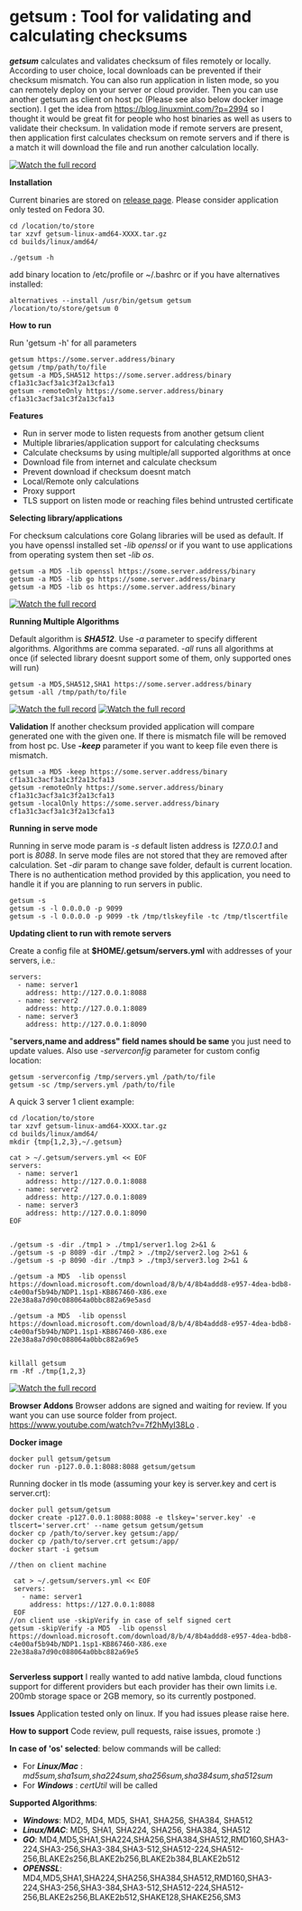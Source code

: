 # getsum : Tool for validating and calculating checksums

***getsum*** calculates and validates checksum of files remotely or locally. According to user choice, local downloads can be prevented if their checksum mismatch. You can also run application in listen mode, so you can remotely deploy on your server or cloud provider. Then you can use another getsum as client on host pc (Please see also below docker image section). I get the idea from https://blog.linuxmint.com/?p=2994 so I thought it would be great fit for people who host binaries as well as users to validate their checksum. In validation mode if remote servers are present, then application first calculates checksum on remote servers and if there is a match it will download the file and run another calculation locally.

 [![Watch the full record](docs/main.gif)](https://asciinema.org/a/ovpGNqNS56qlrKevUllOks1qT)
 
**Installation**

 Current binaries are stored on [release page](https://github.com/getsumio/getsum/releases). Please consider application only tested on Fedora 30. 
 
 ```
 cd /location/to/store
 tar xzvf getsum-linux-amd64-XXXX.tar.gz
 cd builds/linux/amd64/
 
 ./getsum -h
 ```
 

 add binary location to /etc/profile or ~/.bashrc or if you have alternatives installed:
 ```
 alternatives --install /usr/bin/getsum getsum /location/to/store/getsum 0
 ```

**How to run**

Run 'getsum -h' for all parameters
```
getsum https://some.server.address/binary
getsum /tmp/path/to/file
getsum -a MD5,SHA512 https://some.server.address/binary cf1a31c3acf3a1c3f2a13cfa13
getsum -remoteOnly https://some.server.address/binary cf1a31c3acf3a1c3f2a13cfa13
``` 
**Features**

* Run in server mode to listen requests from another getsum client
* Multiple libraries/application support for calculating checksums
* Calculate checksums by using multiple/all supported algorithms at once
* Download file from internet and calculate checksum
* Prevent download if checksum doesnt match
* Local/Remote only calculations
* Proxy support
* TLS support on listen mode or reaching files behind untrusted certificate

**Selecting library/applications**

For checksum calculations core Golang libraries will be used as default. If you have openssl installed set *-lib openssl* or if you want to use applications from operating system then set *-lib os*.

```
getsum -a MD5 -lib openssl https://some.server.address/binary
getsum -a MD5 -lib go https://some.server.address/binary
getsum -a MD5 -lib os https://some.server.address/binary
``` 

[![Watch the full record](docs/libs.gif)](https://asciinema.org/a/sy0OSLL8IWUOED2DFk1yFLiOB)


 
**Running Multiple Algorithms** 

Default algorithm is ***SHA512***. Use *-a* parameter to specify different algorithms. Algorithms are comma separated. *-all* runs all algorithms at once (if selected library doesnt support some of them, only supported ones will run)

```
getsum -a MD5,SHA512,SHA1 https://some.server.address/binary
getsum -all /tmp/path/to/file
``` 

[![Watch the full record](docs/multiple.gif)](https://asciinema.org/a/nejfc4N0vLJhkxpqikEfHIBCe)
[![Watch the full record](docs/all.gif)](https://asciinema.org/a/KA4sT6xTNN9iTzKHJhdgnybrB)

**Validation**
 If another checksum provided application will compare generated one with the given one. If there is mismatch file will be removed from host pc. Use ***-keep*** parameter if you want to keep file even there is mismatch. 
 ```
getsum -a MD5 -keep https://some.server.address/binary cf1a31c3acf3a1c3f2a13cfa13
getsum -remoteOnly https://some.server.address/binary cf1a31c3acf3a1c3f2a13cfa13
getsum -localOnly https://some.server.address/binary cf1a31c3acf3a1c3f2a13cfa13
``` 

**Running in serve mode**

Running in serve mode param is *-s* default listen address is *127.0.0.1* and port is *8088*. In serve mode files are not stored that they are removed after calculation. Set *-dir* param to change save folder, default is current location. There is no authentication method provided by this application, you need to handle it if you are planning to run servers in public.
```
getsum -s 
getsum -s -l 0.0.0.0 -p 9099
getsum -s -l 0.0.0.0 -p 9099 -tk /tmp/tlskeyfile -tc /tmp/tlscertfile
``` 
**Updating client to run with remote servers**

Create a config file at **$HOME/.getsum/servers.yml** with addresses of your servers, i.e.:
```
servers:
  - name: server1
    address: http://127.0.0.1:8088
  - name: server2
    address: http://127.0.0.1:8089
  - name: server3
    address: http://127.0.0.1:8090
```
"**servers,name and address" field names should be same** you just need to update values. 
Also use *-serverconfig* parameter for custom config location:
```
getsum -serverconfig /tmp/servers.yml /path/to/file
getsum -sc /tmp/servers.yml /path/to/file
``` 
A quick 3 server 1 client example:
 ```
 cd /location/to/store
 tar xzvf getsum-linux-amd64-XXXX.tar.gz
 cd builds/linux/amd64/
 mkdir {tmp{1,2,3},~/.getsum}
 
 cat > ~/.getsum/servers.yml << EOF
 servers:
   - name: server1
     address: http://127.0.0.1:8088
   - name: server2
     address: http://127.0.0.1:8089
   - name: server3
     address: http://127.0.0.1:8090
 EOF

 
./getsum -s -dir ./tmp1 > ./tmp1/server1.log 2>&1 &
./getsum -s -p 8089 -dir ./tmp2 > ./tmp2/server2.log 2>&1 &
./getsum -s -p 8090 -dir ./tmp3 > ./tmp3/server3.log 2>&1 &

./getsum -a MD5  -lib openssl https://download.microsoft.com/download/8/b/4/8b4addd8-e957-4dea-bdb8-c4e00af5b94b/NDP1.1sp1-KB867460-X86.exe 22e38a8a7d90c088064a0bbc882a69e5asd

./getsum -a MD5  -lib openssl https://download.microsoft.com/download/8/b/4/8b4addd8-e957-4dea-bdb8-c4e00af5b94b/NDP1.1sp1-KB867460-X86.exe 22e38a8a7d90c088064a0bbc882a69e5

 
 killall getsum
 rm -Rf ./tmp{1,2,3}
 
 ``` 

[![Watch the full record](docs/server.gif)](https://asciinema.org/a/KA4sT6xTNN9iTzKHJhdgnybrB)

**Browser Addons**
Browser addons are signed and waiting for review. If you want you can use source folder from project.
https://www.youtube.com/watch?v=7f2hMyI38Lo .

**Docker image**
```
docker pull getsum/getsum
docker run -p127.0.0.1:8088:8088 getsum/getsum
```

Running docker in tls mode (assuming your key is server.key and cert is server.crt):
```
docker pull getsum/getsum
docker create -p127.0.0.1:8088:8088 -e tlskey='server.key' -e tlscert='server.crt' --name getsum getsum/getsum
docker cp /path/to/server.key getsum:/app/
docker cp /path/to/server.crt getsum:/app/
docker start -i getsum

//then on client machine

 cat > ~/.getsum/servers.yml << EOF
 servers:
   - name: server1
     address: https://127.0.0.1:8088
 EOF
//on client use -skipVerify in case of self signed cert
getsum -skipVerify -a MD5  -lib openssl https://download.microsoft.com/download/8/b/4/8b4addd8-e957-4dea-bdb8-c4e00af5b94b/NDP1.1sp1-KB867460-X86.exe 22e38a8a7d90c088064a0bbc882a69e5


```

**Serverless support**
 I really wanted to add native lambda, cloud functions support for different providers but each provider has their own limits i.e. 200mb storage space or 2GB memory, so its currently postponed.
 
 **Issues**
 Application tested only on linux. If you had issues please raise here. 
 
 **How to support**
  Code review, pull requests, raise issues, promote :) 

**In case of 'os' selected**:
below commands will be called:
* For ***Linux/Mac*** :  *md5sum,sha1sum,sha224sum,sha256sum,sha384sum,sha512sum*
* For ***Windows*** : *certUtil* will be called 

**Supported Algorithms**:
* ***Windows***: MD2, MD4, MD5, SHA1, SHA256, SHA384, SHA512
* ***Linux/MAC***: MD5, SHA1, SHA224, SHA256, SHA384, SHA512
* ***GO***: MD4,MD5,SHA1,SHA224,SHA256,SHA384,SHA512,RMD160,SHA3-224,SHA3-256,SHA3-384,SHA3-512,SHA512-224,SHA512-256,BLAKE2s256,BLAKE2b256,BLAKE2b384,BLAKE2b512
* ***OPENSSL***: MD4,MD5,SHA1,SHA224,SHA256,SHA384,SHA512,RMD160,SHA3-224,SHA3-256,SHA3-384,SHA3-512,SHA512-224,SHA512-256,BLAKE2s256,BLAKE2b512,SHAKE128,SHAKE256,SM3
